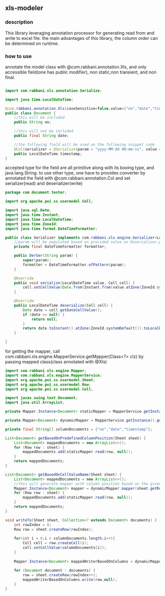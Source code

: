 ## xls-modeler
### description
This library leveraging annotation processor for generating read from and write to excel file. the main advantages of this library, the column order can be determined on runtime.

### how to use
annotate the model class with @com.rabbani.annotation.Xls, and only accessible field(one has public modifier), non static,non transient, and non final.

```java

import com.rabbani.xls.annotation.Serialize;

import java.time.LocalDateTime;

@com.rabbani.annotation.Xls(caseSensitive=false,value={"no","date","timestamp"})
public class Document {
    //this will be included
    public String no;

    //this will not be included
    public final String date;

    //the following field will be used on the following snippet code
    @Col(serializer = @Serialize(param = "yyyy-MM-dd HH:mm:ss", value = com.document.tester.Serializer.class))
    public LocalDateTime timestamp;
}
```
accepted type for the field are all primitive along with its boxing type, and java.lang.String.
to use other type, one have to provides converter by annotated the field with @com.rabbani.annotation.Col and set serializer(read) and deserializer(write)

```java
package com.document.tester;

import org.apache.poi.ss.usermodel.Cell;

import java.sql.Date;
import java.time.Instant;
import java.time.LocalDateTime;
import java.time.ZoneId;
import java.time.format.DateTimeFormatter;

public class Serializer implements com.rabbani.xls.engine.Serializer<LocalDateTime>, com.rabbani.xls.engine.Deserializer<LocalDateTime> {
    //param will be populated based on provided value on Deserializer.param() or Serializer.param
    private final DateTimeFormatter formatter;

    public DerSer(String param) {
        super(param);
        formatter = DateTimeFormatter.ofPattern(param);
    }

    @Override
    public void serialize(LocalDateTime value, Cell cell) {
        cell.setCellValue(Date.from(Instant.from(value.atZone(ZoneId.systemDefault()))));
    }

    @Override
    public LocalDateTime deserialize(Cell cell) {
        Date date = cell.getDateCellValue();
        if (date == null) {
            return null;
        }
        return date.toInstant().atZone(ZoneId.systemDefault()).toLocalDateTime();
    }

}
```
for getting the mapper, call com.rabbani.xls.engine.MapperService.getMapper(Class<?> clz) by passing mapped class(class annotated with @Xls)

```java
import com.rabbani.xls.engine.Mapper;
import com.rabbani.xls.engine.MapperService;
import org.apache.poi.ss.usermodel.Sheet;
import org.apache.poi.ss.usermodel.Row;
import org.apache.poi.ss.usermodel.Cell;

import javax.swing.text.Document;
import java.util.ArrayList;

private Mapper.Instance<Document> staticMapper = MapperService.getInstance().getMapper(Document.class).mapper();

private Mapper<Document> dynamicMapper = MapperService.getInstance().getMapper(Document.class);

private final String[] columnDocuments = {"no","date","timestamp"};

List<Document> getBasedOnPredefinedColumnPosition(Sheet sheet) {
    List<Document> mappedDocuments = new ArrayList<>();
    for (Row row : sheet) {
        mappedDocuments.add(staticMapper.read(row, null));
    }
    return mappedDocuments;
}

List<Document> getBasedOnCellValueName(Sheet sheet) {
    List<Document> mappedDocuments = new ArrayList<>();
    //this will generate mapper with column position based on the given cell header content
    Mapper.Instance<Document> mapper = dynamicMapper.mapper(sheet.getRow(0));
    for (Row row : sheet) {
        mappedDocuments.add(staticMapper.read(row, null));
    }
    return mappedDocuments;
}

void writeTo(Sheet sheet, Collection<? extends Document> documents) {
    int rowIndex = 0;
    Row row = sheet.createRow(rowIndex);
    
    for(int i = 0;i < columnDocuments.length;i++){
        Cell cell = row.createCell(i);
        cell.setCellValue(columnDocuments[i]);
    }
    
    Mapper.Instance<Document> mappedWriterBasedOnColumns = dynamicMapper.mapper(columnDocuments);
    
    for (Document document : documents) {
        row = sheet.createRow(rowIndex++);
        mappedWriterBasedOnColumns.write(row,null);
    }
}

```
